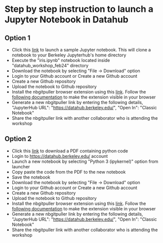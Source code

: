 # Step by step instruction to launch a Jupyter Notebook in Datahub

## Option 1
 
- Click this [link](https://datahub.berkeley.edu/hub/user-redirect/git-pull?repo=https%3A%2F%2Fgithub.com%2Fds-modules%2FDatahub-Workshop&branch=main&urlpath=tree%2FDatahub-Workshop%2Firis.ipynb) to launch a sample Jupyter notebook. This will clone a notebook to your Berkeley Jupyterhub's home directory
- Execute the "iris.ipynb" notebook located inside "datahub_workshop_feb24" directory
- Download the notebook by selecting "File -> Download" option
- Login to your Github account or Create a new Github account
- Create a new Github repository
- Upload the notebook to Github repository
- Install the nbgitpuller browser extension using this [link](https://ds-modules.github.io/curriculum-guide/workflow/distributing-notebooks.html?highlight=nbgitpuller#nbgitpuller-plugin). Follow the [following documentation](https://ds-modules.github.io/curriculum-guide/workflow/distributing-notebooks.html?highlight=nbgitpuller#nbgitpuller-plugin) to make the extension visible in your browser
- Generate a new nbgitpuller link by entering the following details, 
"JupyterHub URL": "https://datahub.berkeley.edu/", 
"Open In": "Classic Notebook"
- Share the nbgitpuller link with another collaborator who is attending the workshop


## Option 2

- Click this [link](https://drive.google.com/drive/u/1/folders/12qOYTF3JELjBuofxsC4ktLBZFt2GD1TG) to download a PDF containing python code
- Login to https://datahub.berkeley.edu/ account
- Launch a new notebook by selecting "Python 3 (ipykernel)" option from launcher
- Copy paste the code from the PDF to the new notebook
- Save the notebook
- Download the notebook by selecting "File -> Download" option
- Login to your Github account or Create a new Github account
- Create a new Github repository
- Upload the notebook to Github repository
- Install the nbgitpuller browser extension using this [link](https://ds-modules.github.io/curriculum-guide/workflow/distributing-notebooks.html?highlight=nbgitpuller#nbgitpuller-plugin). Follow the [following documentation](https://ds-modules.github.io/curriculum-guide/workflow/distributing-notebooks.html?highlight=nbgitpuller#nbgitpuller-plugin) to make the extension visible in your browser
- Generate a new nbgitpuller link by entering the following details, 
"JupyterHub URL": "https://datahub.berkeley.edu/", 
"Open In": "Classic Notebook"
- Share the nbgitpuller link with another collaborator who is attending the workshop


